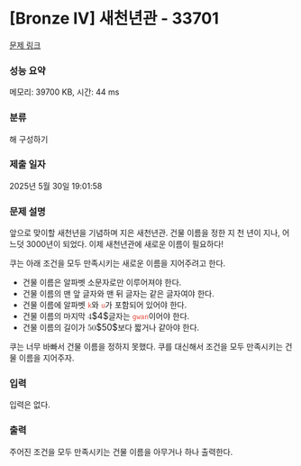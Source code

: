 # [Bronze IV] 새천년관 - 33701 

[문제 링크](https://www.acmicpc.net/problem/33701) 

### 성능 요약

메모리: 39700 KB, 시간: 44 ms

### 분류

해 구성하기

### 제출 일자

2025년 5월 30일 19:01:58

### 문제 설명

<p>앞으로 맞이할 새천년을 기념하며 지은 새천년관. 건물 이름을 정한 지 천 년이 지나, 어느덧 3000년이 되었다. 이제 새천년관에 새로운 이름이 필요하다!</p>

<p>쿠는 아래 조건을 모두 만족시키는 새로운 이름을 지어주려고 한다.</p>

<ul>
	<li>건물 이름은 알파벳 소문자로만 이루어져야 한다.</li>
	<li>건물 이름의 맨 앞 글자와 맨 뒤 글자는 같은 글자여야 한다.</li>
	<li>건물 이름에 알파벳 <span style="color:#e74c3c;"><code>k</code></span>와 <span style="color:#e74c3c;"><code>u</code></span>가 포함되어 있어야 한다.</li>
	<li>건물 이름의 마지막 <mjx-container class="MathJax" jax="CHTML" style="font-size: 109%; position: relative;"><mjx-math class="MJX-TEX" aria-hidden="true"><mjx-mn class="mjx-n"><mjx-c class="mjx-c34"></mjx-c></mjx-mn></mjx-math><mjx-assistive-mml unselectable="on" display="inline"><math xmlns="http://www.w3.org/1998/Math/MathML"><mn>4</mn></math></mjx-assistive-mml><span aria-hidden="true" class="no-mathjax mjx-copytext">$4$</span></mjx-container>글자는 <span style="color:#e74c3c;"><code>gwan</code></span>이어야 한다.</li>
	<li>건물 이름의 길이가 <mjx-container class="MathJax" jax="CHTML" style="font-size: 109%; position: relative;"><mjx-math class="MJX-TEX" aria-hidden="true"><mjx-mn class="mjx-n"><mjx-c class="mjx-c35"></mjx-c><mjx-c class="mjx-c30"></mjx-c></mjx-mn></mjx-math><mjx-assistive-mml unselectable="on" display="inline"><math xmlns="http://www.w3.org/1998/Math/MathML"><mn>50</mn></math></mjx-assistive-mml><span aria-hidden="true" class="no-mathjax mjx-copytext">$50$</span></mjx-container>보다 짧거나 같아야 한다.</li>
</ul>

<p>쿠는 너무 바빠서 건물 이름을 정하지 못했다. 쿠를 대신해서 조건을 모두 만족시키는 건물 이름을 지어주자. </p>

### 입력 

 <p>입력은 없다.</p>

### 출력 

 <p>주어진 조건을 모두 만족시키는 건물 이름을 아무거나 하나 출력한다.</p>

